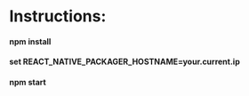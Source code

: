 # Instructions:

#### npm install

#### set REACT_NATIVE_PACKAGER_HOSTNAME=your.current.ip

#### npm start
